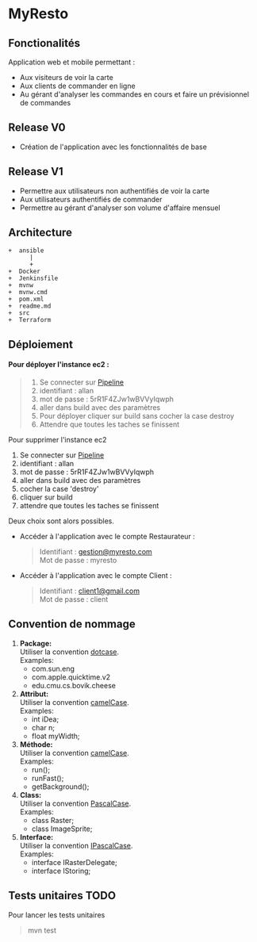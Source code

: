 # MyResto

## Fonctionalités

Application web et mobile permettant :<br>

* Aux visiteurs de voir la carte
* Aux clients de commander en ligne
* Au gérant d'analyser les commandes en cours et faire un prévisionnel de commandes

## Release V0

* Création de l'application avec les fonctionnalités de base

## Release V1

* Permettre aux utilisateurs non authentifiés de voir la carte
* Aux utilisateurs authentifiés de commander
* Permettre au gérant d'analyser son volume d'affaire mensuel

## Architecture
```
+  ansible
      |
      +  
+  Docker
+  Jenkinsfile
+  mvnw
+  mvnw.cmd
+  pom.xml
+  readme.md
+  src
+  Terraform

```
## Déploiement

#### Pour déployer l'instance ec2 :
> 1. Se connecter sur [Pipeline](http://146.59.154.110:8080/job/MyResto/)
> 2. identifiant : allan
> 3. mot de passe : 5rR1F4ZJw1wBVVyIqwph
> 4. aller dans build avec des paramètres
> 5. Pour déployer cliquer sur build sans cocher la case destroy
> 6. Attendre que toutes les taches se finissent

Pour supprimer l'instance ec2
1. Se connecter sur [Pipeline](http://146.59.154.110:8080/job/MyResto/)
2. identifiant : allan
3. mot de passe : 5rR1F4ZJw1wBVVyIqwph
4. aller dans build avec des paramètres
5. cocher la case 'destroy'
6. cliquer sur build
7. attendre que toutes les taches se finissent

Deux choix sont alors possibles.

* Accéder à l'application avec le compte Restaurateur :

  > Identifiant : gestion@myresto.com
  > <br/>Mot de passe : myresto

* Accéder à l'application avec le compte Client :

  > Identifiant : client1@gmail.com
  > <br/>Mot de passe : client

## Convention de nommage

1. <b/>Package:</b>
   <br/>Utiliser la convention <u/>dotcase</u>.
   <br/>Examples:
    * com.sun.eng
    * com.apple.quicktime.v2
    * edu.cmu.cs.bovik.cheese
      <br/>
2. <b/>Attribut:</b>
   <br/>Utiliser la convention <u/>camelCase</u>.
   <br/>Examples:
    * int     iDea;
    * char     n;
    * float    myWidth;
3. <b/>Méthode:</b>
   <br/>Utiliser la convention <u/>camelCase</u>.
   <br/>Examples:
    * run();
    * runFast();
    * getBackground();
4. <b/>Class:</b>
   <br/>Utiliser la convention <u/>PascalCase</u>.
   <br/>Examples:
    * class Raster;
    * class ImageSprite;
5. <b/>Interface:</b>
   <br/>Utiliser la convention <u/>IPascalCase</u>.
   <br/>Examples:
    * interface IRasterDelegate;
    * interface IStoring;

## Tests unitaires TODO

Pour lancer les tests unitaires

> mvn test
